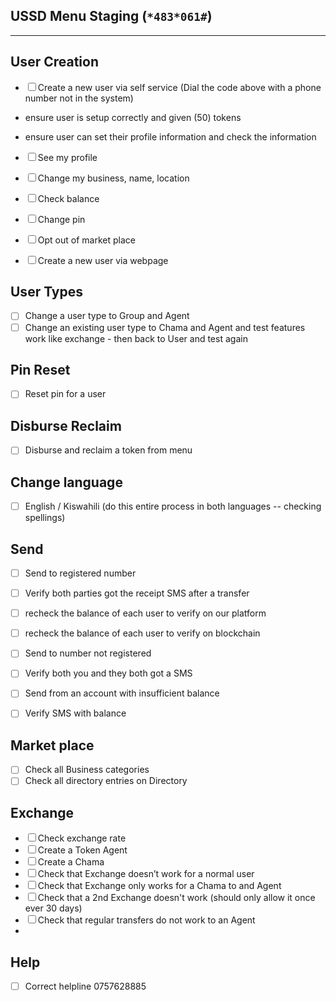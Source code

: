 ## USSD Menu Staging (```*483*061#```)

-----------------------
## User Creation

* ☐ Create a new user via self service (Dial the code above with a phone number not in the system)
 * ensure user is setup correctly and given (50) tokens
 * ensure user can set their profile information and check the information
  * ☐ See my profile
  * ☐ Change my business, name, location
  * ☐ Check balance
  * ☐ Change pin
  * ☐ Opt out of market place

* ☐ Create a new user via webpage


## User Types

* ☐ Change a user type to Group and Agent
* ☐ Change an existing user type to Chama and Agent and test features work like exchange - then back to User and test again


## Pin Reset
* ☐ Reset pin for a user

## Disburse Reclaim
* ☐ Disburse and reclaim a token from menu

## Change language
* ☐ English / Kiswahili (do this entire process in both languages -- checking spellings)

## Send
* ☐ Send to registered number
* ☐ Verify both parties got the receipt SMS after a transfer
* ☐ recheck the balance of each user to verify on our platform
* ☐ recheck the balance of each user to verify on blockchain

* ☐ Send to number not registered 
* ☐ Verify both you and they both got a SMS 

* ☐ Send from an account with insufficient balance 
* ☐ Verify SMS with balance

## Market place
* ☐ Check all Business categories
* ☐ Check all directory entries on Directory


## Exchange
* ☐ Check exchange rate
* ☐ Create a Token Agent
* ☐ Create a Chama
* ☐ Check that Exchange doesn’t work for a normal user
* ☐ Check that Exchange only works for a Chama to and Agent
 * ☐ Check that a 2nd Exchange doesn't work (should only allow it once ever 30 days)
* ☐ Check that regular transfers do not work to an Agent
* 

## Help
* ☐ Correct helpline 0757628885
